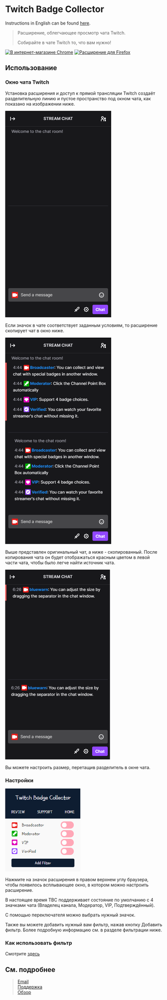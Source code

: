 # Twitch Badge Collector

Instructions in English can be found [here](https://tbc.bluewarn.dev/README_en.html).

> Расширение, облегчающее просмотр чата Twitch.
> 
> Собирайте в чате Twitch то, что вам нужно!

[![В интернет-магазине Chrome](https://storage.googleapis.com/web-dev-uploads/image/WlD8wC6g8khYWPJUsQceQkhXSlv1/UV4C4ybeBTsZt43U4xis.png)](https://chrome.google.com/webstore/detail/twitch-badge-collector/gnkpenemgdhdckabddlbcjlhplmhlhoj)
[![Расширение для Firefox](https://ffp4g1ylyit3jdyti1hqcvtb-wpengine.netdna-ssl.com/addons/files/2015/11/get-the-addon.png)](https://addons.mozilla.org/ru/firefox/addon/twitch-badge-collector/)

## Использование

### Окно чата Twitch
Установка расширения и доступ к прямой трансляции Twitch создаёт разделительную линию и пустое пространство под окном чата, как показано на изображении ниже.

![screenshot_1](./screenshot/en/chat_room_example.png)

Если значок в чате соответствует заданным условиям, то расширение скопирует чат в окно ниже.

![screenshot_2](./screenshot/en/chat_room_example_2.png)

Выше представлен оригинальный чат, а ниже - скопированный.
После копирования чата он будет отображаться красным цветом в левой части чата, чтобы было легче найти источник чата.

![screenshot_drag](./screenshot/en/drag.webp)

Вы можете настроить размер, перетащив разделитель в окне чата.

### Настройки
![screenshot_3](./screenshot/en/popup.png)

Нажмите на значок расширения в правом верхнем углу браузера, чтобы появилось всплывающее окно, в котором можно настроить расширение.<br>

В настоящее время TBC поддерживает состояние по умолчанию с 4 значками чата (Владелец канала, Модератор, VIP, Подтверждённый).

С помощью переключателя можно выбрать нужный значок.

Также вы можете добавить нужный вам фильтр, нажав кнопку Добавить фильтр.
Более подробную информацию см. в разделе фильтрации ниже.

### Как использовать фильтр
Смотрите [здесь](https://tbc.bluewarn.dev/F_README_ru.html)


## См. подробнее

> [Email](emailto:n5lp97@gmail.com)<br>
> [Поддержка](https://chrome.google.com/webstore/detail/twitch-badge-collector/gnkpenemgdhdckabddlbcjlhplmhlhoj/support)<br>
> [Обзор](https://chrome.google.com/webstore/detail/twitch-badge-collector/gnkpenemgdhdckabddlbcjlhplmhlhoj/reviews)
